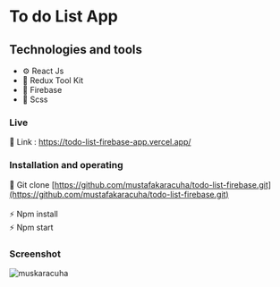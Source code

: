 
# To do List App 

## Technologies and tools

- ⚙️ React Js 
- 💾 Redux Tool Kit
- 🚐 Firebase
- 🎨 Scss

### Live

🔗 Link : https://todo-list-firebase-app.vercel.app/

### Installation and operating

🔗 Git clone [https://github.com/mustafakaracuha/todo-list-firebase.git](https://github.com/mustafakaracuha/todo-list-firebase.git)
<br/>
<br/>
⚡️ Npm install <br/>
⚡️  Npm start 

### Screenshot

<img align="center" src="https://github.com/mustafakaracuha/todo-list-firebase/blob/master/src/assets/screenshot/app.gif" alt="muskaracuha" />
 

